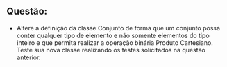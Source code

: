 ## Questão:

- Altere a definição da classe Conjunto de forma que um conjunto possa conter qualquer tipo de elemento e não somente elementos do tipo inteiro e que permita realizar a operação binária Produto Cartesiano. Teste sua nova classe realizando os testes solicitados na questão anterior.